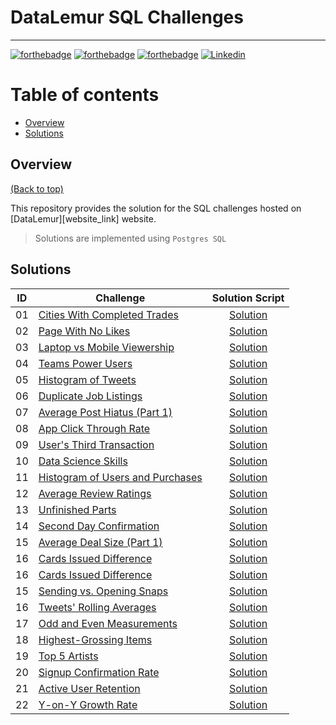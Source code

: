 # DataLemur SQL Challenges

---



[![forthebadge](https://forthebadge.com/images/badges/check-it-out.svg)](https://forthebadge.com)
[![forthebadge](https://forthebadge.com/images/badges/for-you.svg)](https://forthebadge.com)
[![forthebadge](https://forthebadge.com/images/badges/just-plain-nasty.svg)](https://forthebadge.com)
[![Linkedin](https://img.shields.io/badge/LinkedIn-0077B5?style=for-the-badge&logo=linkedin&logoColor=white)](https://www.linkedin.com/in/arshirabbani)

# Table of contents
- [Overview](#overview)
- [Solutions](#solutions)


## Overview
[(Back to top)](#table-of-contents)

This repository provides the  solution for the SQL challenges hosted on [DataLemur][website_link] website.



> Solutions are implemented using `Postgres SQL`

## Solutions



| ID | Challenge | Solution Script |
|:------:|------------|:---------:|
| 01 | [Cities With Completed Trades](https://datalemur.com/questions/completed-trades) | [Solution](01_SCRIPTS/Easy/01_easy_robinhood_cities_with_completed_trades.sql)
| 02 | [Page With No Likes](https://datalemur.com/questions/sql-page-with-no-likes) | [Solution](01_SCRIPTS/Easy/02_easy_facebook_page_with_no_likes.sql)
| 03 | [Laptop vs Mobile Viewership](https://datalemur.com/questions/laptop-mobile-viewership) | [Solution](01_SCRIPTS/Easy/03_easy_nyt_laptop_vs_mobile_viewership.sql)
| 04 | [Teams Power Users](https://datalemur.com/questions/teams-power-users) | [Solution](01_SCRIPTS/Easy/04_easy_microsoft_teams_power_users.sql)
| 05 | [Histogram of Tweets](https://datalemur.com/questions/sql-histogram-tweets) | [Solution](01_SCRIPTS/Easy/05_easy_twitter_histogram_of_tweets.sql)
| 06 | [Duplicate Job Listings](https://datalemur.com/questions/duplicate-job-listings) | [Solution](01_SCRIPTS/Easy/06_easy_linkedin_duplicate_job_listings.sql)
| 07 | [Average Post Hiatus (Part 1)](https://datalemur.com/questions/sql-average-post-hiatus-1) | [Solution](01_SCRIPTS/Easy/07_easy_facebook_average_post_hiatus_part_1.sql)
| 08 | [App Click Through Rate](https://datalemur.com/questions/click-through-rate) | [Solution](01_SCRIPTS/Easy/08_easy_facebook_app_clickthrough_rate_ctr.sql)
| 09 | [User's Third Transaction](https://datalemur.com/questions/sql-third-transaction) | [Solution](01_SCRIPTS/Easy/09_easy_uber_users_third_transaction.sql)
| 10 | [Data Science Skills](https://datalemur.com/questions/matching-skills) | [Solution](01_SCRIPTS/Easy/10_easy_linkedin_data_science_skills.sql)
| 11 | [Histogram of Users and Purchases](https://datalemur.com/questions/histogram-users-purchases) | [Solution](01_SCRIPTS/Easy/11_easy_walmart_histogram_of_users_and_purchases.sql)
| 12 | [Average Review Ratings](https://datalemur.com/questions/sql-avg-review-ratings) | [Solution](01_SCRIPTS/Easy/12_easy_amazon_average_review_ratings.sql)
| 13 | [Unfinished Parts](https://datalemur.com/questions/tesla-unfinished-parts) | [Solution](01_SCRIPTS/Easy/13_easy_tesla_unfinished_parts.sql)
| 14 | [Second Day Confirmation](https://datalemur.com/questions/second-day-confirmation) | [Solution](01_SCRIPTS/Easy/14_easy_tiktok_second_day_confirmation.sql)
| 15 | [Average Deal Size (Part 1)](https://datalemur.com/questions/sql-average-deal-size) | [Solution](01_SCRIPTS/Easy/15_easy_salesforce_average_deal_size_part_1.sql)
| 16 | [Cards Issued Difference](https://datalemur.com/questions/cards-issued-difference) | [Solution](01_SCRIPTS/Easy/16_easy_cards_issued_difference.sql)
| 16 | [Cards Issued Difference](https://datalemur.com/questions/cards-issued-difference) | [Solution](01_SCRIPTS/Easy/16_easy_cards_issued_difference.sql)
| 15 | [Sending vs. Opening Snaps](https://datalemur.com/questions/time-spent-snaps) | [Solution](01_SCRIPTS/Medium/01_medium_snapchat_sending_vs_opening_snaps.sql)
| 16 | [Tweets' Rolling Averages](https://datalemur.com/questions/rolling-average-tweets) | [Solution](01_SCRIPTS/Medium/02_medium_twitter_tweets_rolling_averages.sql)
| 17 | [Odd and Even Measurements](https://datalemur.com/questions/odd-even-measurements) | [Solution](01_SCRIPTS/Medium/03_medium_google_odd_and_even_measurements.sql)
| 18 | [Highest-Grossing Items](https://datalemur.com/questions/sql-highest-grossing) | [Solution](01_SCRIPTS/Medium/04_medium_amazon_highest_grossing_items.sql)
| 19 | [Top 5 Artists](https://datalemur.com/questions/top-fans-rank) | [Solution](01_SCRIPTS/Medium/05_medium_spotify_top_5_artists.sql)
| 20 | [Signup Confirmation Rate](https://datalemur.com/questions/signup-confirmation-rate) | [Solution](01_SCRIPTS/Medium/06_medium_tiktok_signup_confirmation_rate.sql)
| 21 | [Active User Retention](https://datalemur.com/questions/user-retention) | [Solution](01_SCRIPTS/Hard/01_hard_facebook_active_user_retention.sql)
| 22 | [Y-on-Y Growth Rate](https://datalemur.com/questions/yoy-growth-rate) | [Solution](01_SCRIPTS/Hard/02_hard_wayfair_yoy_growth_rate.sql)



